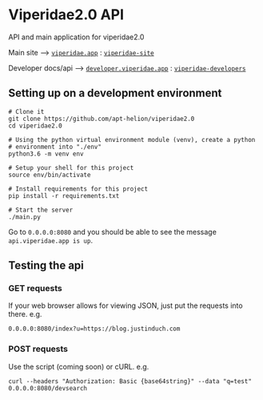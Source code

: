 # Viperidae2.0 API
API and main application for viperidae2.0

Main site --> [`viperidae.app`](https://viperidae.app) : [`viperidae-site`](https://github.com/apt-helion/viperidae-site)

Developer docs/api --> [`developer.viperidae.app`](https://developer.viperidae.app) : [`viperidae-developers`](https://github.com/apt-helion/viperidae-developers)

## Setting up on a development environment 
```
# Clone it
git clone https://github.com/apt-helion/viperidae2.0
cd viperidae2.0

# Using the python virtual environment module (venv), create a python
# environment into "./env"
python3.6 -m venv env

# Setup your shell for this project
source env/bin/activate

# Install requirements for this project
pip install -r requirements.txt

# Start the server
./main.py
```

Go to `0.0.0.0:8080` and you should be able to see the message `api.viperidae.app is up`.

## Testing the api
### GET requests
If your web browser allows for viewing JSON, just put the requests into there. e.g.
```
0.0.0.0:8080/index?u=https://blog.justinduch.com
```

### POST requests
Use the script (coming soon) or cURL. e.g.
```
curl --headers "Authorization: Basic {base64string}" --data "q=test" 0.0.0.0:8080/devsearch
```

